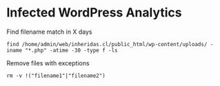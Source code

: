 # Infected WordPress Analytics

Find filename match in X days

```shell
find /home/admin/web/inheridas.cl/public_html/wp-content/uploads/ -iname "*.php" -atime -30 -type f -ls
```
Remove files with exceptions

```shell
rm -v !("filename1"|"filename2") 
```
